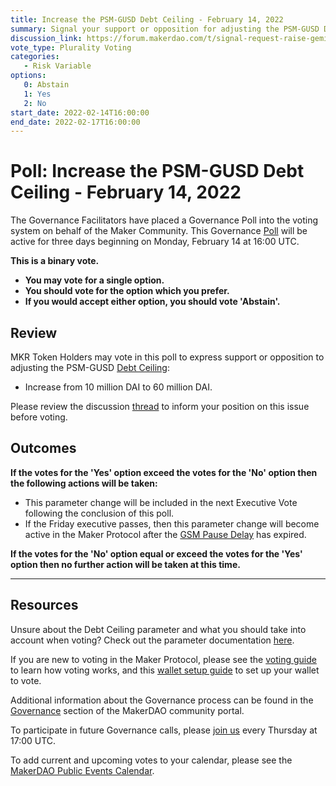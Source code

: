 ```yaml
---
title: Increase the PSM-GUSD Debt Ceiling - February 14, 2022
summary: Signal your support or opposition for adjusting the PSM-GUSD Debt Ceiling from 10 million DAI to 60 million DAI.
discussion_link: https://forum.makerdao.com/t/signal-request-raise-gemini-dollar-gusd-psm-debt-ceiling-to-60-million-dai/12961
vote_type: Plurality Voting
categories:
   - Risk Variable
options:
   0: Abstain
   1: Yes
   2: No
start_date: 2022-02-14T16:00:00
end_date: 2022-02-17T16:00:00
---
```

# Poll: Increase the PSM-GUSD Debt Ceiling - February 14, 2022

The Governance Facilitators have placed a Governance Poll into the voting system on behalf of the Maker Community. This Governance [Poll](https://community-development.makerdao.com/en/learn/governance/on-chain-gov) will be active for three days beginning on Monday, February 14 at 16:00 UTC.

**This is a binary vote.**
- **You may vote for a single option.**
- **You should vote for the option which you prefer.**
- **If you would accept either option, you should vote 'Abstain'.**

## Review

MKR Token Holders may vote in this poll to express support or opposition to adjusting the PSM-GUSD [Debt Ceiling](https://community-development.makerdao.com/en/learn/governance/param-debt-ceiling):
* Increase from 10 million DAI to 60 million DAI.

Please review the discussion [thread](https://forum.makerdao.com/t/signal-request-raise-gemini-dollar-gusd-psm-debt-ceiling-to-60-million-dai/12961) to inform your position on this issue before voting.

## Outcomes

**If the votes for the 'Yes' option exceed the votes for the 'No' option then the following actions will be taken:**
* This parameter change will be included in the next Executive Vote following the conclusion of this poll.
* If the Friday executive passes, then this parameter change will become active in the Maker Protocol after the [GSM Pause Delay](https://community-development.makerdao.com/en/learn/governance/param-gsm-pause-delay) has expired.

**If the votes for the 'No' option equal or exceed the votes for the 'Yes' option then no further action will be taken at this time.**

---

## Resources

Unsure about the Debt Ceiling parameter and what you should take into account when voting? Check out the parameter documentation [here](https://community-development.makerdao.com/en/learn/governance/param-debt-ceiling).

If you are new to voting in the Maker Protocol, please see the [voting guide](https://community-development.makerdao.com/en/learn/governance/how-voting-works/) to learn how voting works, and this [wallet setup guide](https://community-development.makerdao.com/en/learn/governance/voting-setup/) to set up your wallet to vote.

Additional information about the Governance process can be found in the [Governance](https://community-development.makerdao.com/en/learn/governance) section of the MakerDAO community portal.

To participate in future Governance calls, please [join us](https://github.com/makerdao/community/tree/master/governance/governance-and-risk-meetings) every Thursday at 17:00 UTC.

To add current and upcoming votes to your calendar, please see the [MakerDAO Public Events Calendar](https://calendar.google.com/calendar/embed?src=makerdao.com_3efhm2ghipksegl009ktniomdk%40group.calendar.google.com&ctz=UTC&mode=week&showCalendars=0&showPrint=0).
